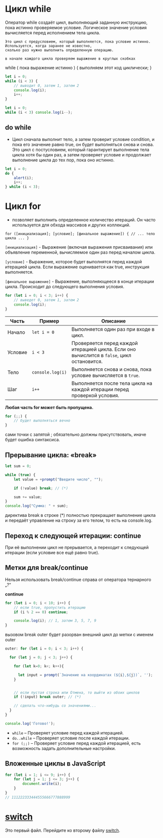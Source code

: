 # Цикл while

Оператор while создаёт цикл, выполняющий заданную инструкцию, пока истинно проверяемое условие. Логическое значение условия вычисляется перед исполнением тела цикла.

    Это цикл с предусловием, который выполняется, пока условие истинно. Используется, когда заранее не известно,
    сколько раз нужно выполнить определенную операцию.

    в начале каждого цикла проверяем выражение в круглых скобках

while ( пока выражение истинно ) { выполняем этот код циклически; }

```js
let i = 0;
while (i < 3) {
    // выводит 0, затем 1, затем 2
    console.log(i);
    i++;
}
```

```js
let i = 0;
while (i < 3) console.log(i--);
```

## do while

-   Цикл сначала выполнит тело, а затем проверит условие condition, и пока его значение равно true, он будет выполняться снова и снова. Это цикл с постусловием, который гарантирует выполнение тела цикла хотя бы один раз, а затем проверяет условие и продолжает выполнение цикла до тех пор, пока оно истинно.

```js
let i = 0;
do {
    alert(i);
    i++;
} while (i < 3);
```

# Цикл for

-   позволяет выполнить определенное количество итераций. Он часто используется для обхода массивов и других коллекций.

`for ([инициализация]; [условие]; [финальное выражение]) { // ... тело цикла ... }`

`[инициализация]` - Выражение (включая выражения присваивания) или объявление переменной, вычисляемое один раз перед началом цикла.

`[условие]` - Выражение, которое будет выполнятся перед каждой итерацией цикла. Если выражение оценивается как true, инструкция выполняется.

`[финальное выражение]` - Выражение, выполняющееся в конце итерации цикла. Происходит до следующего выполнения условия.

```js
for (let i = 0; i < 3; i++) {
    // выведет 0, затем 1, затем 2
    console.log(i);
}
```

| Часть   | Пример           | Описание                                                                                   |
| ------- | ---------------- | ------------------------------------------------------------------------------------------ |
| Начало  | `let i = 0`      | Выполняется один раз при входе в цикл.                                                     |
| Условие | `i < 3`          | Проверяется перед каждой итерацией цикла. Если оно вычислится в `false`, цикл остановится. |
| Тело    | `console.log(i)` | Выполняется снова и снова, пока условие вычисляется в `true`.                              |
| Шаг     | `i++`            | Выполняется после тела цикла на каждой итерации перед проверкой условия.                   |

**Любая часть for может быть пропущена.**

```js
for (;;) {
    // будет выполняться вечно
}
```

сами точки с запятой ; обязательно должны присутствовать, иначе будет ошибка синтаксиса.

## Прерывание цикла: «break»

```js
let sum = 0;

while (true) {
    let value = +prompt("Введите число", "");

    if (!value) break; // (*)

    sum += value;
}
console.log("Сумма: " + sum);
```

директива break в строке (\*) полностью прекращает выполнение цикла и передаёт управление на строку за его телом, то есть на console.log.

## Переход к следующей итерации: continue

При её выполнении цикл не прерывается, а переходит к следующей итерации (если условие все ещё равно true).

## Метки для break/continue

Нельзя использовать break/continue справа от оператора тернарного „?“

**continue**

```js
for (let i = 0; i < 10; i++) {
    // если true, пропустить итерацию
    if (i % 2 == 0) continue;

    console.log(i); // 1, затем 3, 5, 7, 9
}
```

вызовом break outer будет разорван внешний цикл до метки с именем outer

```js
outer: for (let i = 0; i < 3; i++) {

  for (let j = 0; j < 3; j++) {

    for (let k=0; k<; k++){

      let input = prompt(`Значение на координатах (${i},${j})`, '');
    }


    // если пустая строка или Отмена, то выйти из обоих циклов
    if (!input) break outer; // (*)

    // сделать что-нибудь со значениями...
  }
}

console.log('Готово!');
```

-   `while` – Проверяет условие перед каждой итерацией.
-   `do..while` – Проверяет условие после каждой итерации.
-   `for (;;)` – Проверяет условие перед каждой итерацией, есть возможность задать дополнительные настройки.

## Вложенные циклы в JavaScript

```js
for (let i = 1; i <= 9; i++) {
    for (let j = 1; j <= 3; j++) {
        document.write(i);
    }
}
// 111222333444555666777888999
```

# [switch](/chapter-2/2.14%20Конструкция%20switch/2.14.md)

Это первый файл. Перейдите ко второму файлу [switch](/chapter-2/2.14%20Конструкция%20switch/2.14.md).
